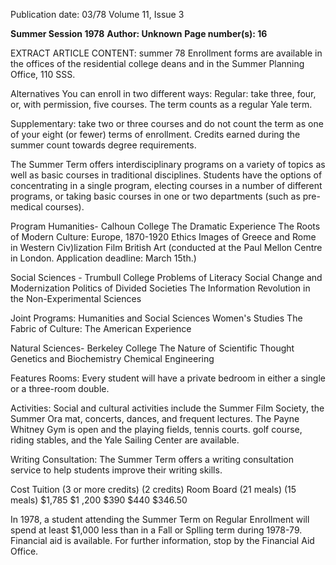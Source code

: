 Publication date: 03/78
Volume 11, Issue 3

**Summer Session 1978**
**Author: Unknown**
**Page number(s): 16**

EXTRACT ARTICLE CONTENT:
summer 78 
Enrollment forms are available in the offices of the residential college 
deans and in the Summer Planning Office, 110 SSS. 

Alternatives 
You can enroll in two different ways: 
Regular: take three, four, or, with permission, five 
courses. The term counts as a regular Yale term. 

Supplementary: take two or three courses and do not 
count the term as one of your eight (or fewer) terms of 
enrollment. Credits earned during the summer count 
towards degree requirements. 

The Summer Term offers interdisciplinary programs 
on a variety of topics as well as basic courses in 
traditional disciplines. Students have the options of 
concentrating in a single program, electing courses in 
a number of different programs, or taking basic 
courses in one or two departments (such as pre-
medical courses). 

Program 
Humanities- Calhoun College 
The Dramatic Experience 
The Roots of Modern Culture: Europe, 1870-1920 
Ethics 
Images of Greece and Rome in Western Civ)lization 
Film 
British Art (conducted at the Paul Mellon Centre in 
London. Application deadline: March 15th.) 

Social Sciences -
Trumbull College 
Problems of Literacy 
Social Change and Modernization 
Politics of Divided Societies 
The Information Revolution in the Non-Experimental 
Sciences 

Joint Programs: Humanities and 
Social Sciences 
Women's Studies 
The Fabric of Culture: The American Experience 

Natural Sciences- Berkeley College 
The Nature of Scientific Thought 
Genetics and Biochemistry 
Chemical Engineering 

Features 
Rooms: Every student will have a private bedroom in 
either a single or a three-room double. 

Activities: Social and cultural activities include the 
Summer Film Society, the Summer Ora mat, concerts, 
dances, and frequent lectures. The Payne Whitney 
Gym is open and the playing fields, tennis courts. golf 
course, riding stables, and the Yale Sailing Center are 
available. 

Writing Consultation: The Summer Term offers a 
writing consultation service to help students improve 
their writing skills. 

Cost 
Tuition 
(3 or more credits) 
(2 credits) 
Room 
Board 
(21 meals) 
(15 meals) 
$1,785 
$1 ,200 
$390 
$440 
$346.50 

In 1978, a student attending the Summer Term on 
Regular Enrollment will spend at least $1,000 less 
than in a Fall or Splling term during 1978-79. 
Financial aid is available. For further information, 
stop by the Financial Aid Office.